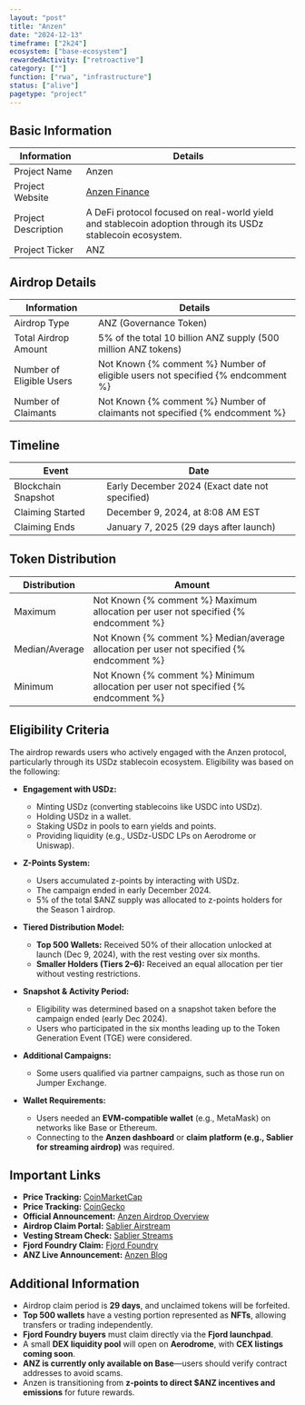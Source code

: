```yaml
---
layout: "post"
title: "Anzen"
date: "2024-12-13"
timeframe: ["2k24"]
ecosystem: ["base-ecosystem"]
rewardedActivity: ["retroactive"]
category: [""]
function: ["rwa", "infrastructure"]
status: ["alive"]
pagetype: "project"
---
```


## Basic Information

| Information         | Details                                                                                                    |
| ------------------- | ---------------------------------------------------------------------------------------------------------- |
| Project Name        | Anzen                                                                                                      |
| Project Website     | [Anzen Finance](https://anzen.finance)                                                                     |
| Project Description | A DeFi protocol focused on real-world yield and stablecoin adoption through its USDz stablecoin ecosystem. |
| Project Ticker      | ANZ                                                                                                        |

## Airdrop Details

| Information              | Details                                                                         |
| ------------------------ | ------------------------------------------------------------------------------- |
| Airdrop Type             | ANZ (Governance Token)                                                          |
| Total Airdrop Amount     | 5% of the total 10 billion ANZ supply (500 million ANZ tokens)                  |
| Number of Eligible Users | Not Known {% comment %} Number of eligible users not specified {% endcomment %} |
| Number of Claimants      | Not Known {% comment %} Number of claimants not specified {% endcomment %}      |

## Timeline

| Event               | Date                                           |
| ------------------- | ---------------------------------------------- |
| Blockchain Snapshot | Early December 2024 (Exact date not specified) |
| Claiming Started    | December 9, 2024, at 8:08 AM EST               |
| Claiming Ends       | January 7, 2025 (29 days after launch)         |

## Token Distribution

| Distribution   | Amount                                                                                    |
| -------------- | ----------------------------------------------------------------------------------------- |
| Maximum        | Not Known {% comment %} Maximum allocation per user not specified {% endcomment %}        |
| Median/Average | Not Known {% comment %} Median/average allocation per user not specified {% endcomment %} |
| Minimum        | Not Known {% comment %} Minimum allocation per user not specified {% endcomment %}        |

## Eligibility Criteria

The airdrop rewards users who actively engaged with the Anzen protocol, particularly through its USDz stablecoin ecosystem. Eligibility was based on the following:

- **Engagement with USDz:**

  - Minting USDz (converting stablecoins like USDC into USDz).
  - Holding USDz in a wallet.
  - Staking USDz in pools to earn yields and points.
  - Providing liquidity (e.g., USDz-USDC LPs on Aerodrome or Uniswap).

- **Z-Points System:**

  - Users accumulated z-points by interacting with USDz.
  - The campaign ended in early December 2024.
  - 5% of the total $ANZ supply was allocated to z-points holders for the Season 1 airdrop.

- **Tiered Distribution Model:**

  - **Top 500 Wallets:** Received 50% of their allocation unlocked at launch (Dec 9, 2024), with the rest vesting over six months.
  - **Smaller Holders (Tiers 2–6):** Received an equal allocation per tier without vesting restrictions.

- **Snapshot & Activity Period:**

  - Eligibility was determined based on a snapshot taken before the campaign ended (early Dec 2024).
  - Users who participated in the six months leading up to the Token Generation Event (TGE) were considered.

- **Additional Campaigns:**

  - Some users qualified via partner campaigns, such as those run on Jumper Exchange.

- **Wallet Requirements:**
  - Users needed an **EVM-compatible wallet** (e.g., MetaMask) on networks like Base or Ethereum.
  - Connecting to the **Anzen dashboard** or **claim platform (e.g., Sablier for streaming airdrop)** was required.

## Important Links

- **Price Tracking:** [CoinMarketCap](https://coinmarketcap.com/currencies/anzen-finance)
- **Price Tracking:** [CoinGecko](https://www.coingecko.com/en/coins/anzen-finance)
- **Official Announcement:** [Anzen Airdrop Overview](https://anzen.finance/anzen-airdrop-overview)
- **Airdrop Claim Portal:** [Sablier Airstream](https://app.sablier.com/airstream/0x164cd04a5209cae95bb976aae8abd66ee207f43a-8453/)
- **Vesting Stream Check:** [Sablier Streams](https://app.sablier.com/?t=recipient)
- **Fjord Foundry Claim:** [Fjord Foundry](https://app.fjordfoundry.com/token-sales/0x0Ce128bb5B1CBDc433f667905d0493eDc4ECEF80)
- **ANZ Live Announcement:** [Anzen Blog](https://anzen.finance/anz-is-live)

## Additional Information

- Airdrop claim period is **29 days**, and unclaimed tokens will be forfeited.
- **Top 500 wallets** have a vesting portion represented as **NFTs**, allowing transfers or trading independently.
- **Fjord Foundry buyers** must claim directly via the **Fjord launchpad**.
- A small **DEX liquidity pool** will open on **Aerodrome**, with **CEX listings coming soon**.
- **ANZ is currently only available on Base**—users should verify contract addresses to avoid scams.
- Anzen is transitioning from **z-points to direct $ANZ incentives and emissions** for future rewards.